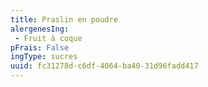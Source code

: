```yaml
---
title: Praslin en poudre
alergenesIng:
 - Fruit à coque
pFrais: False
ingType: sucres
uuid: fc31278d-c6df-4064-ba40-31d96fadd417
---
```

